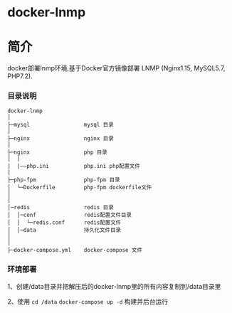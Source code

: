 # docker-lnmp

# 简介

docker部署lnmp环境,基于Docker官方镜像部署 LNMP (Nginx1.15, MySQL5.7, PHP7.2).

### 目录说明

```
docker-lnmp
│
├─mysql                 mysql 目录
│
├─nginx                 nginx 目录
|
├─nginx                 php 目录
│  |
|  |——php.ini           php.ini php配置文件
|
├─php-fpm               php-fpm 目录
│  └─Dockerfile         php-fpm dockerfile文件
│
│
│─redis               	redis 目录
│  │─conf          		redis配置文件目录
│  │  └─redis.conf      redis配置文件
│  │─data				持久化文件目录
│   
│
├─docker-compose.yml    docker-compose 文件

```
### 环境部署

1、创建/data目录并把解压后的docker-lnmp里的所有内容复制到/data目录里

2、使用 `cd /data` `docker-compose up -d` 构建并后台运行 
